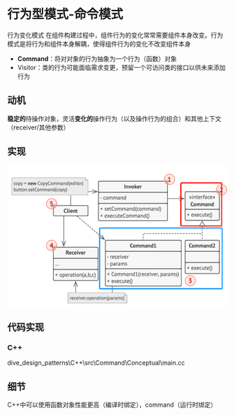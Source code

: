# 行为型模式-命令模式
行为变化模式
在组件构建过程中，组件行为的变化常常需要组件本身改变。行为模式是将行为和组件本身解耦，使得组件行为的变化不改变组件本身
- **Command**：将对对象的行为抽象为一个行为（函数）对象
- Visitor：类的行为可能面临需求变更，预留一个可访问类的接口以供未来添加行为
## 动机
**稳定的**待操作对象，灵活**变化的**操作行为（以及操作行为的组合）和其他上下文（receiver/其他参数）
## 实现
![UML](pics/32_Command_UML.png)
## 代码实现
### C++
dive_design_patterns\C++\src\Command\Conceptual\main.cc
## 细节
C++中可以使用函数对象性能更高（编译时绑定），command（运行时绑定）